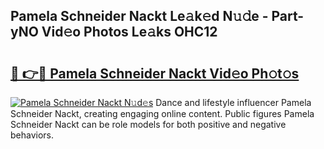 ## Pamela Schneider Nackt Le𝚊k𝚎d N𝚞𝚍e - Part-yNO Vid𝚎o Photos Le𝚊ks OHC12

# <h2><a href="http://fb9a7n9.evod.top/?m=Pamela+Schneider+Nackt">🔗 👉🔴 Pamela Schneider Nackt Vid𝚎o Ph𝚘t𝚘s</a></h2>

[![Pamela Schneider Nackt N𝚞d𝚎s](https://i.imgur.com/8V9OHl7.gif)](http://fb9a7n9.evod.top/?m=Pamela+Schneider+Nackt)
Dance and lifestyle influencer Pamela Schneider Nackt, creating engaging online content. Public figures Pamela Schneider Nackt can be role models for both positive and negative behaviors. 

